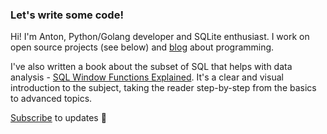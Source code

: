 ### Let's write some code!

Hi! I'm Anton, Python/Golang developer and SQLite enthusiast. I work on open source projects (see below) and [blog](https://antonz.org/) about programming.

I've also written a book about the subset of SQL that helps with data analysis - [SQL Window Functions Explained](https://antonz.org/sql-window-functions-book/). It's a clear and visual introduction to the subject, taking the reader step-by-step from the basics to advanced topics.

[Subscribe](https://antonz.org/subscribe/) to updates 🚀
